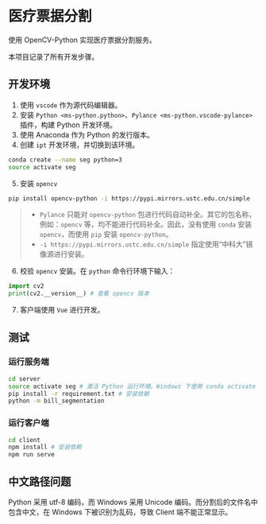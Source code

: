 # 医疗票据分割

使用 OpenCV-Python 实现医疗票据分割服务。

本项目记录了所有开发步骤。



## 开发环境

1. 使用 `vscode` 作为源代码编辑器。
2. 安装 `Python <ms-python.python>`、`Pylance <ms-python.vscode-pylance>` 插件，构建 Python 开发环境。
3. 使用 Anaconda 作为 Python 的发行版本。
4. 创建 `ipt` 开发环境，并切换到该环境。

```sh
conda create --name seg python=3
source activate seg
```

5. 安装 `opencv`

```sh
pip install opencv-python -i https://pypi.mirrors.ustc.edu.cn/simple
```

> - `Pylance` 只能对 `opencv-python` 包进行代码自动补全。其它的包名称，例如：`opencv` 等，均不能进行代码补全。因此，没有使用 `conda` 安装 `opencv`，而使用 `pip` 安装 `opencv-python`。
> - `-i https://pypi.mirrors.ustc.edu.cn/simple` 指定使用“中科大”镜像源进行安装。

6. 校验 `opencv` 安装。在 `python` 命令行环境下输入：

```python
import cv2
print(cv2.__version__) # 查看 opencv 版本
```

7. 客户端使用 `Vue` 进行开发。



## 测试

### 运行服务端

```sh
cd server
source activate seg # 激活 Python 运行环境。Windows 下使用 conda activate seg
pip install -r requirement.txt # 安装依赖
python -m bill_segmentation
```



### 运行客户端

```sh
cd client
npm install # 安装依赖
npm run serve
```



## 中文路径问题

Python 采用 utf-8 编码，而 Windows 采用 Unicode 编码。而分割后的文件名中包含中文，在 Windows 下被识别为乱码，导致 Client 端不能正常显示。
